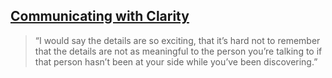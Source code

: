 ## [Communicating with Clarity](https://www.science.org/doi/10.1126/science.ade8683)

> “I would say the details are so exciting, that it’s hard not to remember that the details are not as meaningful to the person you’re talking to if that person hasn’t been at your side while you’ve been discovering.” 

